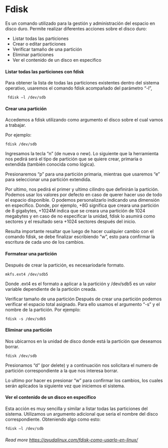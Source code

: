 # Fdisk

Es un comando utilizado para la gestión y administración del espacio en disco duro. Permite realizar diferentes acciones sobre el disco duro: 

- Listar todas las particiones
- Crear o editar particiones
- Verificar tamaño de una partición
- Eliminar particiones
- Ver el contenido de un disco en especifico


#### Listar todas las particiones con fdisk

Para obtener la lista de todas las particiones existentes dentro del sistema operativo, usaremos el comando fdisk acompañado del parámetro “-l”,

~~~
 fdisk –l /dev/sdb 
~~~

#### Crear una partición

 Accedemos a fdisk utilizando como argumento el disco sobre el cual vamos a trabajar.

Por ejemplo:

~~~
fdisk /dev/sdb
~~~

Ingresamos la tecla “n” (de nueva o new). Lo siguiente que la herramienta nos pedirá será el tipo de partición que se quiere crear, primaria o extendida (también conocida como lógica).

Presionaremos “p” para una partición primaria, mientras que usaremos “e” para seleccionar una partición extendida.

 Por ultimo, nos pedirá el primer y ultimo cilindro que definirán la partición. Podemos usar los valores por defecto en caso de querer hacer uso de todo el espacio disponible. O podemos personalizarlo indicando una dimensión en especifico. Donde, por ejemplo, +8G significa que creara una partición de 8 gigabytes, +1024M indica que se creara una partición de 1024 megabytes y en caso de no especificar la unidad, fdisk lo asumirá como sectores y el resultado sera +1024 sectores después del inicio.

Resulta importante resaltar que luego de hacer cualquier cambio con el comando fdisk, se debe finalizar escribiendo “w”, esto para confirmar la escritura de cada uno de los cambios.

#### Formatear una partición
Después de crear la partición, es necesaríodarle formato.

~~~
mkfs.ext4 /dev/sdb5
~~~

Donde .ext4 es el formato a aplicar a la partición y /dev/sdb5 es un valor variable dependiente de la partición creada.

Verificar tamaño de una partición
Después de crear una partición podemos verificar el espacio total asignado. Para ello usamos el argumento “-s” y el nombre de la partición. Por ejemplo:

~~~
fdisk -s /dev/sdb5 
~~~


#### Eliminar una partición
Nos  ubicarnos en la unidad de disco donde está la partición que deseamos borrar.

~~~
fdisk /dev/sdb 
~~~

Presionamos “d” (por delete) y a continuación nos solicitara el numero de partición correspondiente a la que nos interesa borrar.

Lo ultimo por hacer es presionar “w” para confirmar los cambios, los cuales serán aplicados la siguiente vez que iniciemos el sistema.


#### Ver el contenido de un disco en especifico
Esta acción es muy sencilla y similar a listar todas las particiones del sistema. Utilizamos un argumento adicional que seria el nombre del disco correspondiente. Obteniendo algo como esto:

~~~
fdisk –l /dev/sdb 
~~~


###### Read more https://ayudalinux.com/fdisk-como-usarlo-en-linux/
